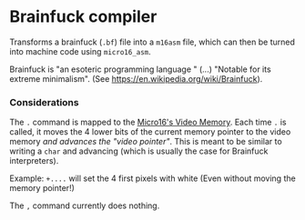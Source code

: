 # Brainfuck compiler

Transforms a brainfuck (`.bf`) file into a `m16asm` file, which can then be turned into machine code
using `micro16_asm`.

Brainfuck is "an esoteric programming language " (...) "Notable for its extreme minimalism".
(See https://en.wikipedia.org/wiki/Brainfuck).

### Considerations

The `.` command is mapped to the [Micro16's Video Memory](../../docs/cpu-manual.md).
Each time `.` is called, it moves the 4 lower bits of the current memory pointer to the
video memory *and advances the "video pointer"*. This is meant to be similar to writing
a `char` and advancing (which is usually the case for Brainfuck interpreters).

Example: `+....` will set the 4 first pixels with white (Even without moving the memory pointer!)

The `,` command currently does nothing.
